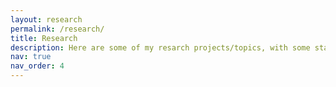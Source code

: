 ```yaml
---
layout: research
permalink: /research/
title: Research
description: Here are some of my resarch projects/topics, with some stage results and references.
nav: true
nav_order: 4
---
```


